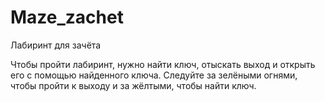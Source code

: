 # Maze_zachet
Лабиринт для зачёта

Чтобы пройти лабиринт, нужно найти ключ, отыскать выход и открыть его с помощью найденного ключа.
Следуйте за зелёными огнями, чтобы пройти к выходу и за жёлтыми, чтобы найти ключ.
